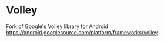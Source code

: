 Volley
======

Fork of Google's Volley library for Android
https://android.googlesource.com/platform/frameworks/volley
